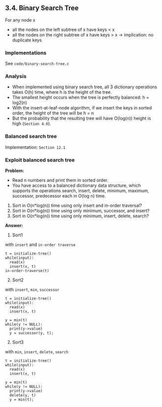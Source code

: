 ## 3.4. Binary Search Tree

For any node x

- all the nodes on the left subtree of x have keys < x
- all the nodes on the right subtree of x have keys > x
  -> implication: no duplicate keys

### Implementations

See `code/binary-search-tree.c`

### Analysis

- When implemented using binary search tree, all 3 dictionary operations takes O(h) time, where h is the height of the tree.
- The smallest height occurs when the tree is perfectly balanced: h = log2(n)
- With the insert-at-leaf-node algorithm, if we insert the keys in sorted order, the height of the tree will be h = n
- But the probability that the resulting tree will have O(log(n)) height is high (`Section 4.6`).

### Balanced search tree

Implementation: `Section 12.1`

### Exploit balanced search tree

**Problem:**

- Read n numbers and print them in sorted order.
- You have access to a balanced dictionary data structure, which supports the operations search, insert, delete, minimum, maximum, successor, predecessor each in O(log n) time.

1. Sort in O(n\*log(n)) time using only insert and in-order traversal?
2. Sort in O(n\*log(n)) time using only minimum, successor, and
   insert?
3. Sort in O(n\*log(n)) time using only minimum, insert, delete,
   search?

**Answer:**

1. Sort1

with `insert` and `in-order traverse`

```
t = initialize-tree()
while(input):
  read(x)
  insert(x, t)
in-order-traverse(t)
```

2. Sort2

with `insert`, `min`, `successor`

```
t = initialize-tree()
while(input):
  read(x)
  insert(x, t)

y = min(t)
while(y != NULL):
  print(y->value)
  y = successor(y, t);
```

2. Sort3

with `min`, `insert`, `delete`, `search`

```
t = initialize-tree()
while(input):
  read(x)
  insert(x, t)

y = min(t)
while(y != NULL):
  print(y->value)
  delete(y, t)
  y = min(t);
```
